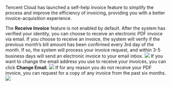 ﻿Tencent Cloud has launched a self-help invoice feature to simplify the process and improve the efficiency of invoicing, providing you with a better invoice-acquisition experience.

The **Receive Invoice** feature is not enabled by default. After the system has verified your identity, you can choose to receive an electronic PDF invoice via email. If you choose to receive an invoice, the system will verify if the previous month’s bill amount has been confirmed every 3rd day of the month. If so, the system will process your invoice request, and within 3-5 business days will send an electronic invoice to your email inbox.
![](https://main.qcloudimg.com/raw/42e74812775b58f5ffbd9e15aff3194e.png)
If you want to change the email address you use to receive your invoices, you can click **Change Email**.
![](https://main.qcloudimg.com/raw/c78ef5b3851ef9b88d3ec486caab9f01.png)
If for any reason you do not receive your PDF invoice, you can request for a copy of any invoice from the past six months.
![](https://main.qcloudimg.com/raw/66640a9d8725008c82f9e67250640ddb.png)

